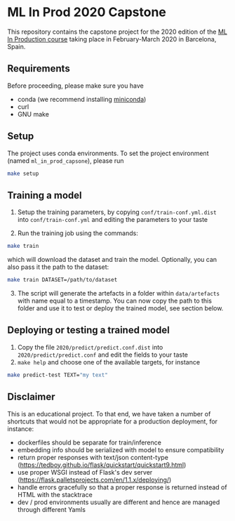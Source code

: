 # ML In Prod 2020 Capstone

This repository contains the capstone project for the 2020 edition
of the [ML In Production course](https://mlinproduction.github.io/) taking place in February-March 2020 
in Barcelona, Spain.

## Requirements

Before proceeding, please make sure you have 

* conda (we recommend installing [miniconda](https://docs.conda.io/en/latest/miniconda.html))
* curl
* GNU make

## Setup

The project uses conda environments. To set the project environment (named `ml_in_prod_capsone`), please run

```bash
make setup
```

## Training a model


1. Setup the training parameters, by copying `conf/train-conf.yml.dist` into `conf/train-conf.yml` and editing the
parameters to your taste

2. Run the training job using the commands:
```bash
make train
```
which will download the dataset and train the model. Optionally, you can also pass it the path to the dataset:
```bash
make train DATASET=/path/to/dataset
```
3. The script will generate the artefacts in a folder within `data/artefacts` with name equal to a timestamp. You can now
copy the path to this folder and use it to test or deploy the trained model, see section below.

## Deploying or testing a trained model

1. Copy the file `2020/predict/predict.conf.dist` into `2020/predict/predict.conf` and edit the fields to your taste
2. `make help` and choose one of the available targets, for instance
```bash
make predict-test TEXT="my text"
```

## Disclaimer

This is an educational project. To that end, we have taken a number of shortcuts that would not be appropriate for a production deployment, for instance:
- dockerfiles should be separate for train/inference
- embedding info should be serialized with model to ensure compatibility
- return proper responses with text/json content-type (https://tedboy.github.io/flask/quickstart/quickstart9.html)
- use proper WSGI instead of Flask's dev server (https://flask.palletsprojects.com/en/1.1.x/deploying/) 
- handle errors gracefully so that a proper response is returned instead of HTML with the stacktrace
- dev / prod environments usually are different and hence are managed through different Yamls
